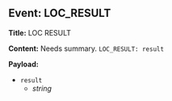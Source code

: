 ## Event: LOC_RESULT

**Title:** LOC RESULT

**Content:**
Needs summary.
`LOC_RESULT: result`

**Payload:**
- `result`
  - *string*
